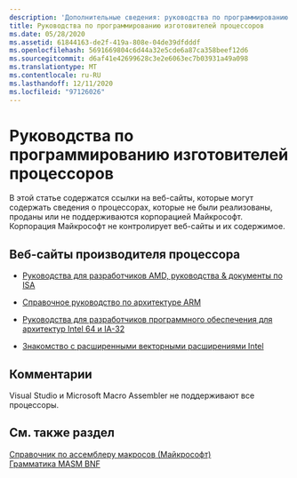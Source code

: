 ```yaml
---
description: 'Дополнительные сведения: руководства по программированию для производителей процессоров'
title: Руководства по программированию изготовителей процессоров
ms.date: 05/28/2020
ms.assetid: 61844163-de2f-419a-808e-04de39dfdddf
ms.openlocfilehash: 5691669804c6d44a32e5cde6a87ca358beef12d6
ms.sourcegitcommit: d6af41e42699628c3e2e6063ec7b03931a49a098
ms.translationtype: MT
ms.contentlocale: ru-RU
ms.lasthandoff: 12/11/2020
ms.locfileid: "97126026"
---
```

# <a name="processor-manufacturer-programming-manuals"></a>Руководства по программированию изготовителей процессоров

В этой статье содержатся ссылки на веб-сайты, которые могут содержать сведения о процессорах, которые не были реализованы, проданы или не поддерживаются корпорацией Майкрософт. Корпорация Майкрософт не контролирует веб-сайты и их содержимое.

## <a name="processor-manufacturer-websites"></a>Веб-сайты производителя процессора

- [Руководства для разработчиков AMD, руководства & документы по ISA](https://developer.amd.com/resources/developer-guides-manuals/)

- [Справочное руководство по архитектуре ARM](https://developer.arm.com/docs/ddi0487/fb)

- [Руководства для разработчиков программного обеспечения для архитектур Intel 64 и IA-32](https://software.intel.com/articles/intel-sdm)

- [Знакомство с расширенными векторными расширениями Intel](https://software.intel.com/articles/introduction-to-intel-advanced-vector-extensions)

## <a name="remarks"></a>Комментарии

Visual Studio и Microsoft Macro Assembler не поддерживают все процессоры.

## <a name="see-also"></a>См. также раздел

[Справочник по ассемблеру макросов (Майкрософт)](microsoft-macro-assembler-reference.md)\
[Грамматика MASM BNF](masm-bnf-grammar.md)
